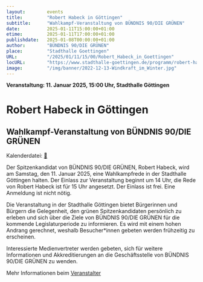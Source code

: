 ```yaml
---
layout:        events
title:         "Robert Habeck in Göttingen"
subtitle:      "Wahlkampf-Veranstaltung von BÜNDNIS 90/DIE GRÜNEN"
date:          2025-01-11T15:00:00+01:00
etime:         2025-01-11T17:00:00+01:00
publishdate:   2025-01-08T00:00:00+01:00
author:        "BÜNDNIS 90/DIE GRÜNEN"
place:         "Stadthalle Goettingen"
URL:           "/2025/01/11/15/00/Robert_Habeck_in_Goettingen"
locURL:        "https://www.stadthalle-goettingen.de/programm/robert-habeck-in-goettingen"
image:         "/img/banner/2022-12-13-Windkraft_im_Winter.jpg"
---
```


**Veranstaltung: 11. Januar 2025, 15:00 Uhr, Stadthalle Göttingen**

Robert Habeck in Göttingen
===========

Wahlkampf-Veranstaltung von BÜNDNIS 90/DIE GRÜNEN
-----------

Kalenderdatei: [📆](/ics/2025-01-11_15-00_robert_habeck_in_goettingen.ics)

Der Spitzenkandidat von BÜNDNIS 90/DIE GRÜNEN, Robert Habeck, wird am Samstag, den 11. Januar 2025, eine Wahlkampfrede in der Stadthalle Göttingen halten. Der Einlass zur Veranstaltung beginnt um 14 Uhr, die Rede von Robert Habeck ist für 15 Uhr angesetzt. Der Einlass ist frei. Eine Anmeldung ist nicht nötig.

Die Veranstaltung in der Stadthalle Göttingen bietet Bürgerinnen und Bürgern die Gelegenheit, den grünen Spitzenkandidaten persönlich zu erleben und sich über die Ziele von BÜNDNIS 90/DIE GRÜNEN für die kommende Legislaturperiode zu informieren. Es wird mit einem hohen Andrang gerechnet, weshalb Besucher*innen gebeten werden frühzeitig zu erscheinen.

Interessierte Medienvertreter werden gebeten, sich für weitere Informationen und Akkreditierungen an die Geschäftsstelle von BÜNDNIS 90/DIE GRÜNEN zu wenden.


Mehr Informationen beim [Veranstalter](https://www.stadthalle-goettingen.de/programm/robert-habeck-in-goettingen)
